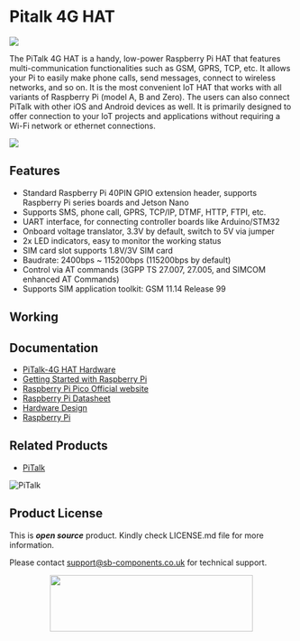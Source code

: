 # Pitalk 4G HAT

<img src ="https://ksr-ugc.imgix.net/assets/039/261/801/e38f7d66edbe3da658995f63ef86269a_original.png?ixlib=rb-4.0.2&w=680&fit=max&v=1668748923&gif-q=50&lossless=true&s=d84191a19e64d44c015f275023c2293c" />

The PiTalk 4G HAT is a handy, low-power Raspberry Pi HAT that features multi-communication functionalities such as GSM, GPRS, TCP, etc. It allows your Pi to easily make phone calls, send messages, connect to wireless networks, and so on. It is the most convenient IoT HAT that works with all variants of Raspberry Pi (model A, B and Zero). The users can also connect PiTalk with other iOS and Android devices as well. It is primarily designed to offer connection to your IoT projects and applications without requiring a Wi-Fi network or ethernet connections. 


<img src ="https://ksr-ugc.imgix.net/assets/039/316/651/fb554a2219777d42ec4f9509269a40fc_original.png?ixlib=rb-4.0.2&w=680&fit=max&v=1669342347&gif-q=50&lossless=true&s=fb89772dfb5e9207810e7f30462f9bd8" />

## Features 

* Standard Raspberry Pi 40PIN GPIO extension header, supports Raspberry Pi series boards and Jetson Nano
* Supports SMS, phone call, GPRS, TCP/IP, DTMF, HTTP, FTPI, etc.
* UART interface, for connecting controller boards like Arduino/STM32
* Onboard voltage translator, 3.3V by default, switch to 5V via jumper
* 2x LED indicators, easy to monitor the working status
* SIM card slot supports 1.8V/3V SIM card
* Baudrate: 2400bps ~ 115200bps (115200bps by default)
* Control via AT commands (3GPP TS 27.007, 27.005, and SIMCOM enhanced AT Commands)
* Supports SIM application toolkit: GSM 11.14 Release 99

## Working 


## Documentation

* [PiTalk-4G HAT Hardware](https://github.com/sbcshop/Pitalk_4G_HAT_Hardware)
* [Getting Started with Raspberry Pi](https://www.raspberrypi.com/documentation/computers/getting-started.html)
* [Raspberry Pi Pico Official website](https://www.raspberrypi.com/documentation/microcontrollers/)
* [Raspberry Pi Datasheet](https://www.raspberrypi.com/documentation/computers/compute-module.html)
* [Hardware Design](https://www.raspberrypi.com/documentation/computers/compute-module.html)
* [Raspberry Pi](https://www.raspberrypi.com/documentation/microcontrollers/raspberry-pi-pico.html)

## Related Products

* [PiTalk](https://shop.sb-components.co.uk/products/pitalk-modular-smartphone-for-raspberry-pi?variant=12516562436179)

 ![PiTalk](https://cdn.shopify.com/s/files/1/1217/2104/products/PiTalk_-_Modular_SmartPhone_for_Raspberry_Pi_5.png?v=1528805795&width=400)

## Product License

This is ***open source*** product. Kindly check LICENSE.md file for more information.

Please contact support@sb-components.co.uk for technical support.
<p align="center">
  <img width="360" height="100" src="https://cdn.shopify.com/s/files/1/1217/2104/files/Logo_sb_component_3.png?v=1666086771&width=350">
</p>
